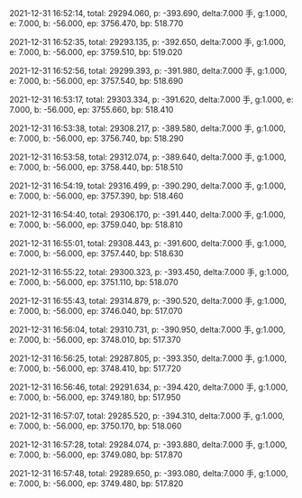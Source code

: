 2021-12-31 16:52:14, total: 29294.060, p: -393.690, delta:7.000 手, g:1.000, e: 7.000, b: -56.000, ep: 3756.470, bp: 518.770

2021-12-31 16:52:35, total: 29293.135, p: -392.650, delta:7.000 手, g:1.000, e: 7.000, b: -56.000, ep: 3759.510, bp: 519.020

2021-12-31 16:52:56, total: 29299.393, p: -391.980, delta:7.000 手, g:1.000, e: 7.000, b: -56.000, ep: 3757.540, bp: 518.690

2021-12-31 16:53:17, total: 29303.334, p: -391.620, delta:7.000 手, g:1.000, e: 7.000, b: -56.000, ep: 3755.660, bp: 518.410

2021-12-31 16:53:38, total: 29308.217, p: -389.580, delta:7.000 手, g:1.000, e: 7.000, b: -56.000, ep: 3756.740, bp: 518.290

2021-12-31 16:53:58, total: 29312.074, p: -389.640, delta:7.000 手, g:1.000, e: 7.000, b: -56.000, ep: 3758.440, bp: 518.510

2021-12-31 16:54:19, total: 29316.499, p: -390.290, delta:7.000 手, g:1.000, e: 7.000, b: -56.000, ep: 3757.390, bp: 518.460

2021-12-31 16:54:40, total: 29306.170, p: -391.440, delta:7.000 手, g:1.000, e: 7.000, b: -56.000, ep: 3759.040, bp: 518.810

2021-12-31 16:55:01, total: 29308.443, p: -391.600, delta:7.000 手, g:1.000, e: 7.000, b: -56.000, ep: 3757.440, bp: 518.630

2021-12-31 16:55:22, total: 29300.323, p: -393.450, delta:7.000 手, g:1.000, e: 7.000, b: -56.000, ep: 3751.110, bp: 518.070

2021-12-31 16:55:43, total: 29314.879, p: -390.520, delta:7.000 手, g:1.000, e: 7.000, b: -56.000, ep: 3746.040, bp: 517.070

2021-12-31 16:56:04, total: 29310.731, p: -390.950, delta:7.000 手, g:1.000, e: 7.000, b: -56.000, ep: 3748.010, bp: 517.370

2021-12-31 16:56:25, total: 29287.805, p: -393.350, delta:7.000 手, g:1.000, e: 7.000, b: -56.000, ep: 3748.410, bp: 517.720

2021-12-31 16:56:46, total: 29291.634, p: -394.420, delta:7.000 手, g:1.000, e: 7.000, b: -56.000, ep: 3749.180, bp: 517.950

2021-12-31 16:57:07, total: 29285.520, p: -394.310, delta:7.000 手, g:1.000, e: 7.000, b: -56.000, ep: 3750.170, bp: 518.060

2021-12-31 16:57:28, total: 29284.074, p: -393.880, delta:7.000 手, g:1.000, e: 7.000, b: -56.000, ep: 3749.080, bp: 517.870

2021-12-31 16:57:48, total: 29289.650, p: -393.080, delta:7.000 手, g:1.000, e: 7.000, b: -56.000, ep: 3749.480, bp: 517.820